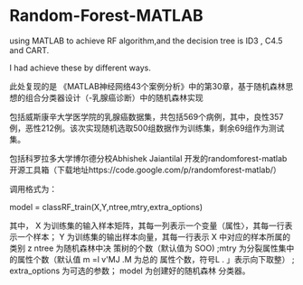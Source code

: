 # Random-Forest-MATLAB

using MATLAB to achieve RF algorithm,and the decision tree is ID3 , C4.5 and CART.

I had achieve these by different ways.

此处复现的是 《MATLAB神经网络43个案例分析》中的第30章，基于随机森林思想的组合分类器设计（-乳腺癌诊断）中的随机森林实现

包括威斯康辛大学医学院的乳腺癌数据集，共包括569个病例，其中，良性357例，恶性212例。该次实现随机选取500组数据作为训练集，剩余69组作为测试集。

包括科罗拉多大学博尔德分校Abhishek Jaiantilal 开发的randomforest-matlab开源工具箱（下载地址https://code.google.com/p/randomforest-matlab/）

调用格式为：

model = classRF_train(X,Y,ntree,mtry,extra_options)

其中， X 为训练集的输入样本矩阵，其每一列表示一个变量（属性〉，其每一行表示一个样本； Y
为训练集的输出样本向量，其每一行表示 X 中对应的样本所属的类别 z ntree 为随机森林中决
策树的个数（默认值为 SOO) ;mtry 为分裂属性集中的属性个数（默认值 m =l v'MJ .M 为总的
属性个数，符号L . 」表示向下取整） ; extra_options 为可选的参数； model 为创建好的随机森林
分类器。
